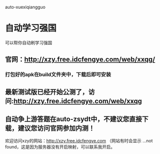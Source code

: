  auto-xuexiqiangguo
# 自动学习强国
可以帮你自动刷学习强国
## 官网：http://xzy.free.idcfengye.com/web/xxqg/
### 打包好的apk在build文件夹中，下载后即可安装

## 最新测试版已经开始公测了，访问:http://xzy.free.idcfengye.com/web/xxqg
## 自动争上游答题在auto-zsydt中，不建议您直接下载，建议您访问官网参加内测！

欢迎访问xzy的网站：http://xzy.free.idcfengye.com （网站有时会显示 ...not found，这是因为服务器没有开启映射，可以联系我开启。
